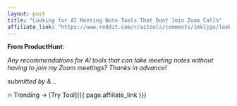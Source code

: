 ```yaml
---
layout: post
title: "Looking for AI Meeting Note Tools That Dont Join Zoom Calls"
affiliate_link: "https://www.reddit.com/r/aitools/comments/1mkljgo/looking_for_ai_meeting_note_tools_that_dont_join/?ref=autoverse&utm_source=autoverse"
---
```


**From ProductHunt**:  
*<!-- SC_OFF --><div class='md'><p>Any recommendations for AI tools that can take meeting notes without having to join my Zoom meetings? Thanks in advance!</p> </div><!-- SC_ON --> &#32; submitted by &...*

🔥 Trending → [Try Tool]({{ page.affiliate_link }})  


